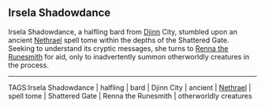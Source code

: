 ## Irsela Shadowdance

Irsela Shadowdance, a halfling bard from [Djinn](Djinn.md) City, stumbled upon an ancient [Nethrael](../Lore/Nethrael.md) spell tome within the depths of the Shattered Gate. Seeking to understand its cryptic messages, she turns to [Renna the Runesmith](../People/Renna_Runesmith.md) for aid, only to inadvertently summon otherworldly creatures in the process.


---

TAGS:Irsela Shadowdance | halfling | bard | Djinn City | ancient | [Nethrael](../Lore/Nethrael.md) | spell tome | Shattered Gate | Renna the Runesmith | otherworldly creatures
